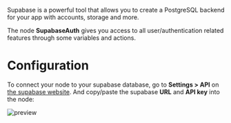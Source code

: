 Supabase is a powerful tool that allows you to create a PostgreSQL backend for your app with accounts, storage and more.

The node **SupabaseAuth** gives you access to all user/authentication related features through some variables and actions.

# Configuration

To connect your node to your supabase database, go to **Settings > API** on [the supabase website](https://app.supabase.com/). And copy/paste the supabase **URL** and **API key** into the node:

![preview](/documentation/nodes/spinner/preview.gif)
